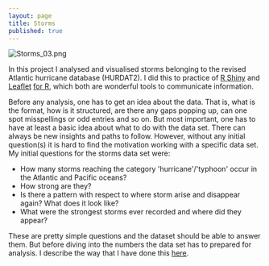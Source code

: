 ```yaml
---
layout: page
title: Storms
published: true
---
```

![Storms_03.png]({{site.baseurl}}/img/Storms_03.png)

In this project I analysed and visualised storms belonging to the revised Atlantic hurricane database (HURDAT2). I did this to practice of [R Shiny](https://shiny.rstudio.com/) and [Leaflet](http://leafletjs.com/) [for R](https://rstudio.github.io/leaflet/), which both are wonderful tools to communicate information.  

Before any analysis, one has to get an idea about the data. That is, what is the format, how is it structured, are there any gaps popping up, can one spot misspellings or odd entries and so on. But most important, one has to have at least a basic idea about what to do with the data set. There can always be new insights and paths to follow. However, without any initial question(s) it is hard to find the motivation working with a specific data set. My initial questions for the storms data set were:

- How many storms reaching the category 'hurricane'/'typhoon' occur in the Atlantic and Pacific oceans?
- How strong are they?
- Is there a pattern with respect to where storm arise and disappear again? What does it look like?
- What were the strongest storms ever recorded and where did they appear?

These are pretty simple questions and the dataset should be able to answer them. But before diving into the numbers the data set has to prepared for analysis. I describe the way that I have done this [here](StormDataPreparation.md).
